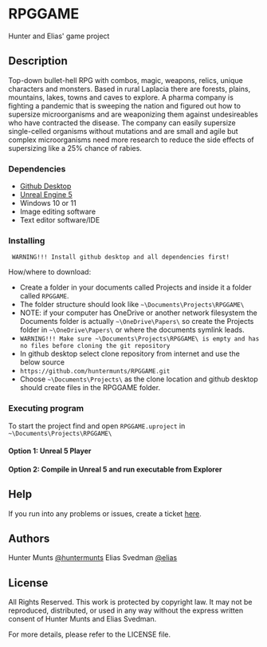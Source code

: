 # RPGGAME
Hunter and Elias' game project

## Description

Top-down bullet-hell RPG with combos, magic, weapons, relics, unique characters and monsters. Based in rural Laplacia there are forests, plains, mountains, lakes, towns and caves to explore. A pharma company is fighting a pandemic that is sweeping the nation and figured out how to supersize microorganisms and are weaponizing them against undesireables who have contracted the disease. The company can easily supersize single-celled organisms without mutations and are small and agile but complex microorganisms need more research to reduce the side effects of supersizing like a 25% chance of rabies. 

### Dependencies

* [Github Desktop](https://desktop.github.com/)
* [Unreal Engine 5](https://www.unrealengine.com/en-US/unreal-engine-5)
* Windows 10 or 11
* Image editing software
* Text editor software/IDE

### Installing
``` WARNING!!! Install github desktop and all dependencies first!```

How/where to download:
* Create a folder in your documents called Projects and inside it a folder called ```RPGGAME```. 
* The folder structure should look like ```~\Documents\Projects\RPGGAME\```
* NOTE: if your computer has OneDrive or another network filesystem the Documents folder is actually ```~\OneDrive\Papers\``` so create the Projects folder in ```~\OneDrive\Papers\``` or where the documents symlink leads.
* ```WARNING!!! Make sure ~\Documents\Projects\RPGGAME\ is empty and has no files before cloning the git repository```
* In github desktop select clone repository from internet and use the below source
* ```https://github.com/huntermunts/RPGGAME.git```
* Choose ```~\Documents\Projects\``` as the clone location and github desktop should create files in the RPGGAME folder.

### Executing program

To start the project find and open ```RPGGAME.uproject``` in ```~\Documents\Projects\RPGGAME\```

#### Option 1: Unreal 5 Player

#### Option 2: Compile in Unreal 5 and run executable from Explorer

## Help

If you run into any problems or issues, create a ticket [here](https://github.com/huntermunts/RPGGAME/issues/new).

## Authors

Hunter Munts [@huntermunts](mailto:huntermunts@gmail.com)
Elias Svedman  [@elias](https://www.youtube.com/@eliassvedman7990)

## License

All Rights Reserved. This work is protected by copyright law. It may not be reproduced, distributed, or used in any way without the express written consent of Hunter Munts and Elias Svedman.

For more details, please refer to the LICENSE file.
